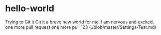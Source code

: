 # hello-world
Trying to Git it 
Git it a brave new world for me. I am nervous and excited. 
one more pull request 
one more pull 123
(./blob/master/Settings-Test.md)
